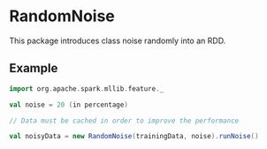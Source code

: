 # RandomNoise

This package introduces class noise randomly into an RDD.

## Example


```scala
import org.apache.spark.mllib.feature._

val noise = 20 (in percentage)

// Data must be cached in order to improve the performance

val noisyData = new RandomNoise(trainingData, noise).runNoise()

```

